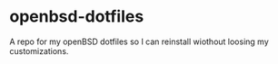 # openbsd-dotfiles
A repo for my openBSD dotfiles so I can reinstall wiothout loosing my customizations.
